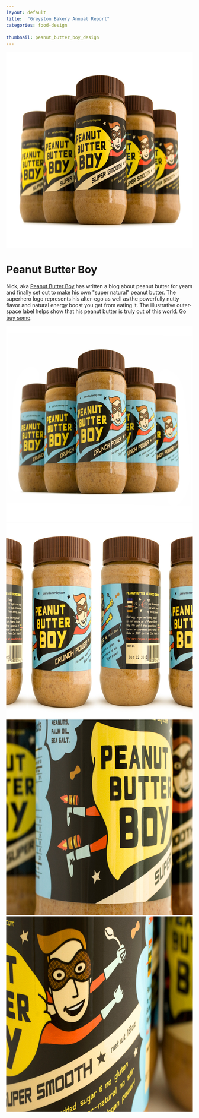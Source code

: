 ```yaml
---
layout: default
title:  "Greyston Bakery Annual Report"
categories: food-design

thumbnail: peanut_butter_boy_design
---
```


<img src="/images/peanut_butter_boy_design_01.jpg" width="790" height="527">

# Peanut Butter Boy

Nick, aka [Peanut Butter Boy](http://www.peanutbutterboy.com/) has written a blog about peanut butter for years and finally set out to make his own "super natural" peanut butter. The superhero logo represents his alter-ego as well as the powerfully nutty flavor and natural energy boost you get from eating it. The illustrative outer-space label helps show that his peanut butter is truly out of this world. [Go buy some](http://store.peanutbutterboy.com/).

<img src="/images/peanut_butter_boy_design_02.jpg" width="790" height="527">
<img src="/images/peanut_butter_boy_design_03.jpg" width="790" height="527">
<img src="/images/peanut_butter_boy_design_04.jpg" width="790" height="527">
<img src="/images/peanut_butter_boy_design_05.jpg" width="790" height="527">
